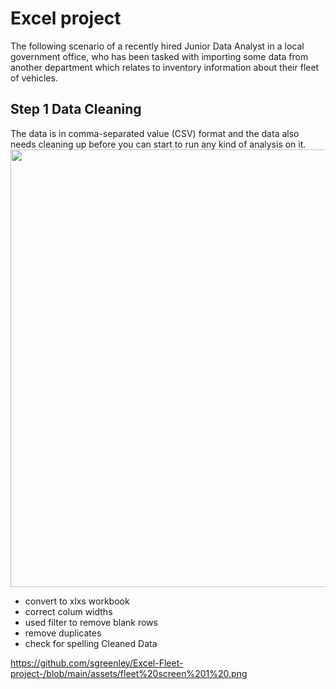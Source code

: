 # Excel project 

The following scenario of a recently hired Junior Data Analyst in a local government office, who has been tasked with importing some data from another department which relates to inventory information about their fleet of vehicles. 

## Step 1 Data Cleaning
The data is in comma-separated value (CSV) format and the data also needs cleaning up before you can start to run any kind of analysis on it.
<image src="https://github.com/sgreenley/Excel-Fleet-project-/blob/main/assets/fleet%20screen%201%20.png" width="800" height="700">


- convert to xlxs workbook
- correct colum widths
- used filter to remove blank rows
- remove duplicates
- check for spelling 
Cleaned Data


https://github.com/sgreenley/Excel-Fleet-project-/blob/main/assets/fleet%20screen%201%20.png
